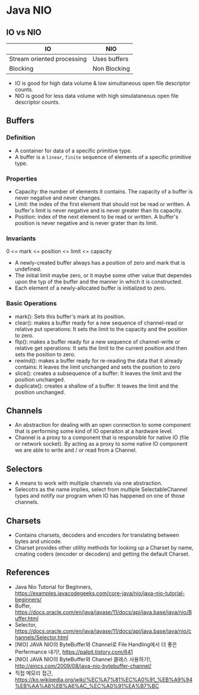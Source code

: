 # Java NIO

## IO vs NIO

| IO                         | NIO          |
| -------------------------- | ------------ |
| Stream oriented processing | Uses buffers |
| Blocking                   | Non Blocking |

- IO is good for high data volume & low simultaneous open file descriptor counts.
- NIO is good for less data volume with high simulataneous open file descriptor counts.

## Buffers

### Definition

- A container for data of a specific primitive type.
- A buffer is a `linear`, `finite` sequence of elements of a specific primitive type.

### Properties

- Capacity: the number of elements it contains. The capacity of a buffer is never negative and never changes.
- Limit: the index of the first element that should not be read or written. A buffer's limit is never negative and is never greater than its capacity.
- Position: index of the next element to be read or written. A buffer's position is never negative and is never grater than its limit.

### Invariants

0 <= mark <= position <= limit <= capacity

- A newly-created buffer always has a position of zero and mark that is undefined.
- The initial limit maybe zero, or it maybe some other value that dependes upon the typ of the buffer and the manner in which it is constructed.
- Each element of a newly-allocated buffer is initialized to zero.

### Basic Operations

- mark(): Sets this buffer's mark at its position.
- clear(): makes a buffer ready for a new sequence of channel-read or relative put operations: It sets the limit to the capacity and the position to zero.
- flip(): makes a buffer ready for a new sequence of channel-write or relative get operations: It sets the limit to the current position and then sets the position to zero.
- rewind(): makes a buffer ready for re-reading the data that it already contains: It leaves the limit unchanged and sets the position to zero
- slice(): creates a subsequence of a buffer: It leaves the limit and the position unchanged.
- duplicate(): creates a shallow of a buffer: It leaves the limit and the position unchanged.

## Channels

- An abstraction for dealing with an open connection to some component that is performing some kind of IO operaiton at a hardware level.
- Channel is a proxy to a component that is responsible for native IO (file or network socket). By acting as a proxy to some native IO component we are able to write and / or read from a Channel.

## Selectors

- A means to work with multiple channels via one abstraction.
- Selecotrs as the name implies, select from multiple SelectableChannel types and notify our program when IO has happened on one of those channels.

## Charsets

- Contains charsets, decoders and encoders for translating between bytes and unicode.
- Charset provides other utility methods for looking up a Charset by name, creating coders (encoder or decoders) and getting the default Charset.

## References

- Java Nio Tutorial for Beginners, https://examples.javacodegeeks.com/core-java/nio/java-nio-tutorial-beginners/
- Buffer, https://docs.oracle.com/en/java/javase/11/docs/api/java.base/java/nio/Buffer.html
- Selector, https://docs.oracle.com/en/java/javase/11/docs/api/java.base/java/nio/channels/Selector.html
- [NIO] JAVA NIO의 ByteBuffer와 Channel로 File Handling에서 더 좋은 Perfermance 내기!, https://palpit.tistory.com/641
- [NIO] JAVA NIO의 ByteBuffer와 Channel 클래스 사용하기!, http://eincs.com/2009/08/java-nio-bytebuffer-channel/
- 직접 메모리 접근, https://ko.wikipedia.org/wiki/%EC%A7%81%EC%A0%91_%EB%A9%94%EB%AA%A8%EB%A6%AC_%EC%A0%91%EA%B7%BC
